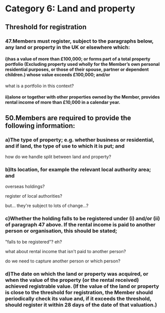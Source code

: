 # Category 6: Land and property

## Threshold for registration

### 47.Members must register, subject to the paragraphs below, any land or property in the UK or elsewhere which:

#### i)has a value of more than £100,000; or forms part of a total property portfolio (Excluding property used wholly for the Member’s own personal residential purposes, or those of their spouse, partner or dependent children.) whose value exceeds £100,000; and/or

what is a portfolio in this context?

#### ii)alone or together with other properties owned by the Member, provides rental income of more than £10,000 in a calendar year.

## 50.Members are required to provide the following information:

### a)The type of property; e.g. whether business or residential, and if land, the type of use to which it is put; and

how do we handle split between land and property?

### b)Its location, for example the relevant local authority area; and

overseas holdings?

register of local authorities?

but... they're subject to lots of change...?

### c)Whether the holding falls to be registered under (i) and/or (ii) of paragraph 47 above. If the rental income is paid to another person or organisation, this should be stated;

"falls to be registered"? eh?

what about rental income that isn't paid to another person?

do we need to capture another person or which person?

### d)The date on which the land or property was acquired, or when the value of the property (or the rental received) achieved registrable value. (If the value of the land or property is close to the threshold for registration, the Member should periodically check its value and, if it exceeds the threshold, should register it within 28 days of the date of that valuation.)